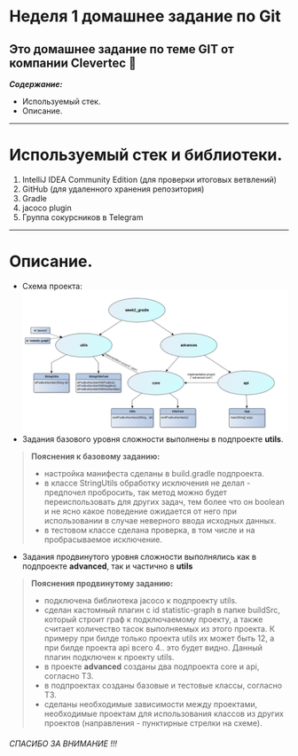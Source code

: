 # Неделя 1 домашнее задание по Git

Это домашнее задание по теме GIT от компании Clevertec :clap:
---
___Содержание:___
* Используемый стек.
* Описание.
___     

# Используемый стек и библиотеки.
1. IntelliJ IDEA Community Edition (для проверки итоговых ветвлений)
2. GitHub (для удаленного хранения репозитория)
3. Gradle
4. jacoco plugin
5. Группа сокурсников в Telegram
___

# Описание.
- Схема проекта:
![Project_scheme.png](Project_scheme.png)
- Задания базового уровня сложности выполнены в подпроекте **utils**.
> **Пояснения к базовому заданию:**
> - настройка манифеста сделаны в build.gradle подпроекта.
> - в классе StringUtils обработку исключения не делал - предпочел пробросить, так метод можно будет 
переиспользовать для других задач, тем более что он boolean и не ясно какое поведение ожидается от него 
при использовании в случае неверного ввода исходных данных.
> - в тестовом классе сделана проверка, в том числе и на пробрасываемое исключение.

- Задания продвинутого уровня сложности выполнялись как в подпроекте **advanced**, так и частично в **utils**
> **Пояснения продвинутому заданию:**
> - подключена библиотека jacoco к подпроекту utils.
> - сделан кастомный плагин с id statistic-graph в папке buildSrc, который строит граф к подключаемому проекту, 
а также считает количество тасок выполняемых из этого проекта. К примеру при билде только проекта utils 
их может быть 12, а при билде проекта api всего 4..  это будет видно. Данный плагин подключен к проекту utils.
> - в проекте **advanced** созданы два подпроекта core и api, согласно ТЗ.
> - в подпроектах созданы базовые и тестовые классы, согласно ТЗ.
> - сделаны необходимые зависимости между проектами, необходимые проектам для использования классов из других проектов 
(направления - пунктирные стрелки на схеме).

###### CПАСИБО ЗА ВНИМАНИЕ !!!
